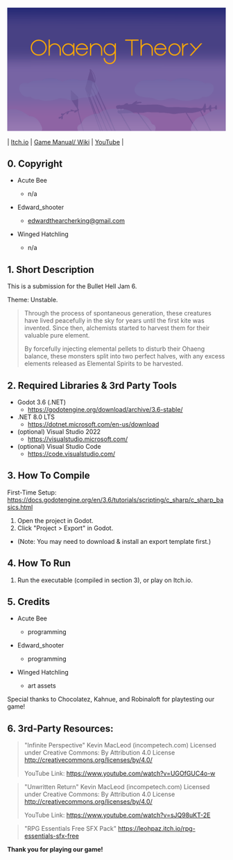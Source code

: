 ![Thumbnail](banner_ohaeng_theory.png)

| [Itch.io](https://mynameisnotjones.itch.io/ohaeng-theory) | [Game Manual/ Wiki](https://docs.google.com/document/d/1PAuBFjET1WepqGIbUgpVj5Kay4G5USBJtCVM2sPDxTQ/edit?tab=t.0) | [YouTube](https://www.youtube.com/watch?v=z_Z3fEECPLE) |

## 0. Copyright

* Acute Bee
  * n/a

* Edward_shooter
  * edwardthearcherking@gmail.com

* Winged Hatchling
  * n/a

## 1. Short Description

This is a submission for the Bullet Hell Jam 6.  

Theme: Unstable.  

> Through the process of spontaneous generation, these creatures have lived peacefully in the sky for years until the first kite was invented.
> Since then, alchemists started to harvest them for their valuable pure element. 
> 
> By forcefully injecting elemental pellets to disturb their Ohaeng balance, these monsters split into two perfect halves, with any excess elements released as Elemental Spirits to be harvested. 

## 2. Required Libraries & 3rd Party Tools

* Godot 3.6 (.NET)
  * https://godotengine.org/download/archive/3.6-stable/
* .NET 8.0 LTS
  * https://dotnet.microsoft.com/en-us/download
* (optional) Visual Studio 2022
  * https://visualstudio.microsoft.com/
* (optional) Visual Studio Code
  * https://code.visualstudio.com/

## 3. How To Compile

First-Time Setup:  
https://docs.godotengine.org/en/3.6/tutorials/scripting/c_sharp/c_sharp_basics.html

1. Open the project in Godot.
2. Click "Project > Export" in Godot.
  * (Note: You may need to download & install an export template first.)

## 4. How To Run

1. Run the executable (compiled in section 3), or play on Itch.io.

## 5. Credits

* Acute Bee
  * programming

* Edward_shooter
  * programming

* Winged Hatchling
  * art assets

Special thanks to Chocolatez, ​Kahnue, and ​Robinaloft for playtesting our game!​

## 6. 3rd-Party Resources:

> "Infinite Perspective" Kevin MacLeod (incompetech.com)
> Licensed under Creative Commons: By Attribution 4.0 License
> http://creativecommons.org/licenses/by/4.0/
> 
> YouTube Link: https://www.youtube.com/watch?v=UGOfGUC4o-w

> "Unwritten Return" Kevin MacLeod (incompetech.com)
> Licensed under Creative Commons: By Attribution 4.0 License
> http://creativecommons.org/licenses/by/4.0/
> 
> YouTube Link: https://www.youtube.com/watch?v=sJQ98uKT-2E

> "RPG Essentials Free SFX Pack"
> https://leohpaz.itch.io/rpg-essentials-sfx-free

**Thank you for playing our game!**  
